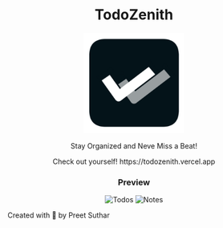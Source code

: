 <div align=center>
  
# TodoZenith
  
  <img width="200px" height="200px" src="./src/images/favicon.png"/>
  
  <p>
   Stay Organized and Neve Miss a Beat!
  </p>

  <p>
    Check out yourself! https://todozenith.vercel.app
  </p>

### Preview

![Todos](https://github.com/preetsuthar17/TodoZenith/assets/75468116/b1a653f2-0be5-4ad0-bcd8-09cef416fb0c)
![Notes](https://github.com/preetsuthar17/TodoZenith/assets/75468116/37afbf25-9eb6-4291-9801-8b1f323c07d6)

</div>

<p>Created with 💖 by Preet Suthar</p>
